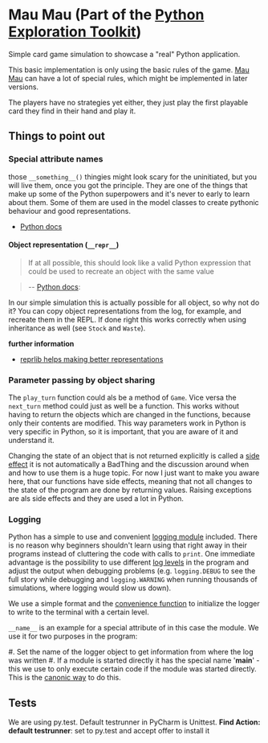 # Mau Mau (Part of the [Python Exploration Toolkit](https://github.com/obestwalter/pet))

Simple card game simulation to showcase a "real" Python application.

This basic implementation is only using the basic rules of the game. [Mau Mau](https://goo.gl/r7D63W) can have a lot of special rules, which might be implemented in later versions.

The players have no strategies yet either, they just play the first playable card they find in their hand and play it.

## Things to point out

### Special attribute names

those `__something__()` thingies might look scary for the uninitiated, but you will live them, once you got the principle. They are one of the things that make up some of the Python superpowers and it's never to early to learn about them. Some of them are used in the model classes to create pythonic behaviour and good representations.

* [Python docs](https://docs.python.org/3/reference/datamodel.html?highlight=__repr__#special-method-names)

#### Object representation (`__repr__`)

> If at all possible, this should look like a valid Python expression that could be used to recreate an object with the same value

> -- [Python docs](https://docs.python.org/3/reference/datamodel.html?highlight=__repr__#object.__repr__): 

In our simple simulation this is actually possible for all object, so why not do it? You can copy object representations from the log, for example, and recreate them in the REPL. If done right this works correctly when using inheritance as well (see `Stock` and `Waste`).

**further information**

* [reprlib helps making better representations](https://docs.python.org/3.5/library/reprlib.html)

### Parameter passing by object sharing

The `play_turn` function could als be a method of `Game`. Vice versa the `next_turn` method could just as well be a function. This works without having to return the objects which are changed in the functions, because only their contents are modified. This way parameters work in Python is very specific in Python, so it is important, that you are aware of it and understand it. 

Changing the state of an object that is not returned explicitly is called a [side effect](https://goo.gl/3n4nXW) it is not automatically a BadThing and the discussion around when and how to use them is a huge topic. For now I just want to make you aware here, that our functions have side effects, meaning that not all changes to the state of the program are done by returning values. Raising exceptions are als side effects and they are used a lot in Python.

### Logging

Python has a simple to use and convenient [logging module](https://docs.python.org/3.5/library/logging.html) included. There is no reason why beginners shouldn't learn using that right away in their programs instead of cluttering the code with calls to `print`. One immediate advantage is the possibility to use different [log levels](https://docs.python.org/3.5/library/logging.html) in the program and adjust the output when debugging problems (e.g. `logging.DEBUG` to see the full story while debugging and `logging.WARNING` when running thousands of simulations, where logging would slow us down).

We use a simple format and the [convenience function](https://docs.python.org/3.5/library/logging.html#logging.basicConfig) to initialize the logger to write to the terminal with a certain level.

`__name__` is an example for a special attribute of in this case the module. We use it for two purposes in the program:

#. Set the name of the logger object to get information from where the log was written
#. If a module is started directly it has the special name '__main__' - this we use to only execute certain code if the module was started directly. This is the [canonic way](https://docs.python.org/3/library/__main__.html) to do this. 

## Tests

We are using py.test. Default testrunner in PyCharm is Unittest. **Find Action: default testrunner**: set to py.test and accept offer to install it

